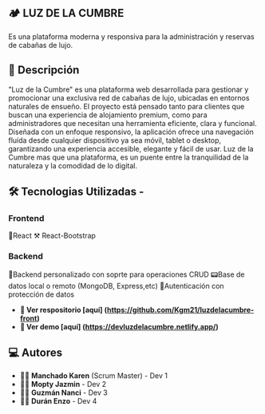 ## 🏕 LUZ DE LA CUMBRE

Es una plataforma moderna y responsiva para la administración y reservas de cabañas de lujo.

## 📄 Descripción

"Luz de la Cumbre" es una plataforma web desarrollada para gestionar y promocionar una exclusiva red de cabañas de lujo, ubicadas en entornos naturales de ensueño. El proyecto está pensado tanto para clientes que buscan una experiencia de alojamiento premium, como para administradores que necesitan una herramienta eficiente, clara y funcional.
Diseñada con un enfoque responsivo, la aplicación ofrece una navegación fluída desde cualquier dispositivo ya sea móvil, tablet o desktop, garantizando una experiencia accesible, elegante y fácil de usar. Luz de la Cumbre mas que una plataforma, es un puente entre la tranquilidad de la naturaleza y la comodidad de lo digital.

## 🛠 Tecnologias Utilizadas -

### Frontend

🚀React
⚒ React-Bootstrap

### Backend

📙Backend personalizado con soprte para operaciones CRUD
📟Base de datos local o remoto (MongoDB, Express,etc)
🔐Autenticación con protección de datos

- **🔎 Ver respositorio [aquí] (https://github.com/Kgm21/luzdelacumbre-front)**
- **🔎 Ver demo [aquí] (https://devluzdelacumbre.netlify.app/)**

## 💻 Autores

- 👩‍💻 **Manchado Karen** (Scrum Master) - Dev 1
- 👩‍💻 **Mopty Jazmin** - Dev 2
- 👩‍💻 **Guzmán Nanci** - Dev 3
- 👨‍💻 **Durán Enzo** - Dev 4
